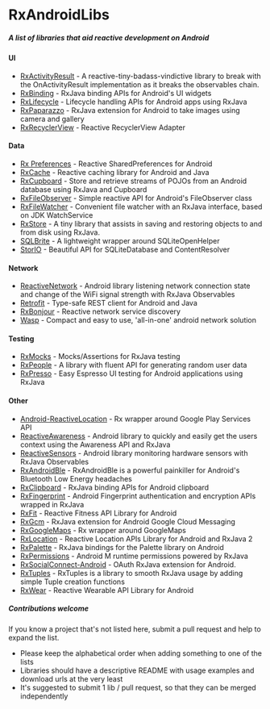 # RxAndroidLibs
##### A list of libraries that aid reactive development on Android

#### UI
* [RxActivityResult](https://github.com/VictorAlbertos/RxActivityResult) - A reactive-tiny-badass-vindictive library to break with the OnActivityResult implementation as it breaks the observables chain.
* [RxBinding](https://github.com/JakeWharton/RxBinding) - RxJava binding APIs for Android's UI widgets
* [RxLifecycle](https://github.com/trello/RxLifecycle) - Lifecycle handling APIs for Android apps using RxJava
* [RxPaparazzo](https://github.com/FuckBoilerplate/RxPaparazzo) - RxJava extension for Android to take images using camera and gallery 
* [RxRecyclerView](https://github.com/exallium/RxRecyclerView) - Reactive RecyclerView Adapter

#### Data
* [Rx Preferences](https://github.com/f2prateek/rx-preferences) - Reactive SharedPreferences for Android
* [RxCache](https://github.com/VictorAlbertos/RxCache) - Reactive caching library for Android and Java
* [RxCupboard](https://github.com/erickok/RxCupboard) - Store and retrieve streams of POJOs from an Android database using RxJava and Cupboard
* [RxFileObserver](https://github.com/phajduk/RxFileObserver) - Simple reactive API for Android's FileObserver class
* [RxFileWatcher](https://github.com/helmbold/rxfilewatcher) - Convenient file watcher with an RxJava interface, based on JDK WatchService
* [RxStore](https://github.com/Gridstone/RxStore) - A tiny library that assists in saving and restoring objects to and from disk using RxJava.
* [SQLBrite](https://github.com/square/sqlbrite) - A lightweight wrapper around SQLiteOpenHelper
* [StorIO](https://github.com/pushtorefresh/storio) - Beautiful API for SQLiteDatabase and ContentResolver

#### Network
* [ReactiveNetwork](https://github.com/pwittchen/ReactiveNetwork) - Android library listening network connection state and change of the WiFi signal strength with RxJava Observables
* [Retrofit](https://github.com/square/retrofit) - Type-safe REST client for Android and Java
* [RxBonjour](https://github.com/aurae/RxBonjour) - Reactive network service discovery
* [Wasp](https://github.com/orhanobut/wasp) - Compact and easy to use, 'all-in-one' android network solution

#### Testing
* [RxMocks](https://github.com/novoda/rxmocks) - Mocks/Assertions for RxJava testing
* [RxPeople](https://github.com/cesarferreira/RxPeople) - A library with fluent API for generating random user data
* [RxPresso](https://github.com/novoda/rxpresso) - Easy Espresso UI testing for Android applications using RxJava

#### Other
* [Android-ReactiveLocation](https://github.com/mcharmas/Android-ReactiveLocation) - Rx wrapper around Google Play Services API
* [ReactiveAwareness](https://github.com/mauin/reactiveawareness) - Android library to quickly and easily get the users context using the Awareness API and RxJava
* [ReactiveSensors](https://github.com/pwittchen/ReactiveSensors) - Android library monitoring hardware sensors with RxJava Observables
* [RxAndroidBle](https://github.com/Polidea/RxAndroidBle) - RxAndroidBle is a powerful painkiller for Android's Bluetooth Low Energy headaches
* [RxClipboard](https://github.com/zsavely/RxClipboard) - RxJava binding APIs for Android clipboard
* [RxFingerprint](https://github.com/Mauin/RxFingerprint) - Android Fingerprint authentication and encryption APIs wrapped in RxJava
* [RxFit](https://github.com/patloew/RxFit) - Reactive Fitness API Library for Android 
* [RxGcm](https://github.com/VictorAlbertos/RxGcm) - RxJava extension for Android Google Cloud Messaging 
* [RxGoogleMaps](https://github.com/sdoward/RxGoogleMaps) - Rx wrapper around GoogleMaps
* [RxLocation](https://github.com/patloew/RxLocation) - Reactive Location APIs Library for Android and RxJava 2
* [RxPalette](https://github.com/hzsweers/RxPalette) - RxJava bindings for the Palette library on Android
* [RxPermissions](https://github.com/tbruyelle/RxPermissions) - Android M runtime permissions powered by RxJava
* [RxSocialConnect-Android](https://github.com/FuckBoilerplate/RxSocialConnect-Android) - OAuth RxJava extension for Android.
* [RxTuples](https://github.com/pakoito/RxTuples) - RxTuples is a library to smooth RxJava usage by adding simple Tuple creation functions
* [RxWear](https://github.com/patloew/RxWear) - Reactive Wearable API Library for Android

##### Contributions welcome
If you know a project that's not listed here, submit a pull request and help to expand the list.
* Please keep the alphabetical order when adding something to one of the lists
* Libraries should have a descriptive README with usage examples and download urls at the very least
* It's suggested to submit 1 lib / pull request, so that they can be merged independently
